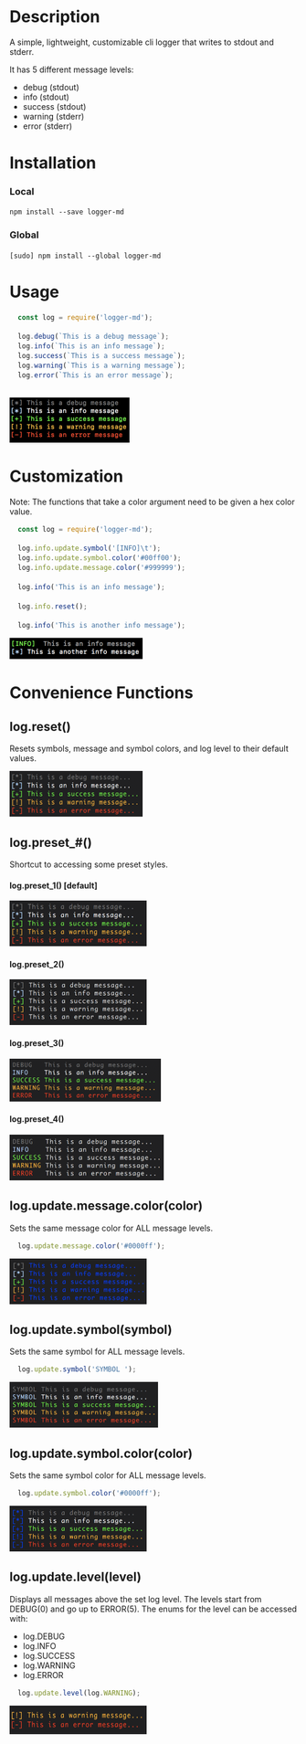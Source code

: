 # Description

A simple, lightweight, customizable cli logger that writes to stdout and stderr.

It has 5 different message levels:

  * debug (stdout)
  * info (stdout)
  * success (stdout)
  * warning (stderr)
  * error (stderr)

# Installation

### Local

```npm install --save logger-md```

### Global

```[sudo] npm install --global logger-md```

# Usage

```javascript
  const log = require('logger-md');
  
  log.debug(`This is a debug message`);
  log.info(`This is an info message`);
  log.success(`This is a success message`);
  log.warning(`This is a warning message`);
  log.error(`This is an error message`);
  
```

<img src="./images/logger-md-demo.png" width=210 height=79>

# Customization

Note: The functions that take a color argument need to be given a hex color value.

```javascript
  const log = require('logger-md');
  
  log.info.update.symbol('[INFO]\t');
  log.info.update.symbol.color('#00ff00');
  log.info.update.message.color('#999999');
  
  log.info('This is an info message');
  
  log.info.reset();
  
  log.info('This is another info message');
```

<img src="./images/logger-md-customization.png" width=233 height=37>

# Convenience Functions

## log.reset()

Resets symbols, message and symbol colors, and log level to their default values.

<img src="./images/logger-md-preset-1.png" width=233 height=80>

## log.preset_#()

Shortcut to accessing some preset styles.

#### log.preset_1() [default]

<img src="./images/logger-md-preset-1.png" width=240 height=80>

#### log.preset_2()

<img src="./images/logger-md-preset-2.png" width=240 height=80>

#### log.preset_3()

<img src="./images/logger-md-preset-3.png" width=265 height=75>

#### log.preset_4()

<img src="./images/logger-md-preset-4.png" width=270 height=80>

## log.update.message.color(color)

Sets the same message color for ALL message levels.

```javascript
  log.update.message.color('#0000ff');
```

<img src="./images/logger-md-message-color.png" width=240 height=80>

## log.update.symbol(symbol)

Sets the same symbol for ALL message levels.

```javascript
  log.update.symbol('SYMBOL ');
```

<img src="./images/logger-md-symbol.png" width=260 height=80>

## log.update.symbol.color(color)

Sets the same symbol color for ALL message levels.

```javascript
  log.update.symbol.color('#0000ff');
```

<img src="./images/logger-md-symbol-color.png" width=240 height=80>

## log.update.level(level)

Displays all messages above the set log level. The levels start from DEBUG(0) and go up to ERROR(5). The enums for the level can be accessed with:

  - log.DEBUG
  - log.INFO
  - log.SUCCESS
  - log.WARNING
  - log.ERROR
  
```javascript
  log.update.level(log.WARNING);
```

<img src="./images/logger-md-level.png" width=240 height=50>